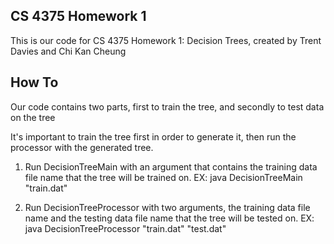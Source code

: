 ## CS 4375 Homework 1

This is our code for CS 4375 Homework 1: Decision Trees, created by Trent Davies and Chi Kan Cheung

## How To

Our code contains two parts, first to train the tree, and secondly to test data on the tree

It's important to train the tree first in order to generate it, then run the processor with the generated tree.

1. Run DecisionTreeMain with an argument that contains the training data file name that the tree will be trained on.
	EX: java DecisionTreeMain "train.dat"

2. Run DecisionTreeProcessor with two arguments, the training data file name and the testing data file name that the tree will be tested on.
	EX: java DecisionTreeProcessor "train.dat" "test.dat"